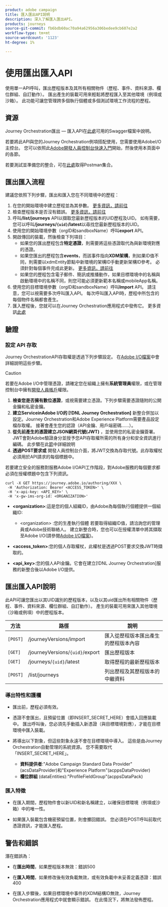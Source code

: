 ```yaml
---
product: adobe campaign
title: 匯入匯出API說明
description: 深入了解匯入匯出API。
products: journeys
source-git-commit: fb6bdb60ac70a94a62956a306bedee9cb607e2a2
workflow-type: tm+mt
source-wordcount: '1123'
ht-degree: 1%

---
```



# 使用匯出匯入API

使用單一API呼叫，匯出歷程版本及其所有相關物件（歷程、事件、資料來源、欄位群組、自訂動作）。 匯出產生的裝載可用來輕鬆將歷程匯入至其他環境（例項或沙箱）。
此功能可讓您管理跨多個執行個體或多個測試環境工作流程的歷程。


## 資源

Journey Orchestration匯出 — 匯入API在[此處](https://adobedocs.github.io/JourneyAPI/docs/)可用的Swagger檔案中說明。

若要將此API與您的Journey Orchestration例項搭配使用，您需要使用AdobeI/O主控台。 您可以依照此[Adobe開發人員控制台快速入門](https://www.adobe.io/apis/experienceplatform/console/docs.html#!AdobeDocs/adobeio-console/master/getting-started.md)開始，然後使用本頁面中的各節。

若要測試並準備您的整合，可在[此處](https://raw.githubusercontent.com/AdobeDocs/JourneyAPI/master/postman-collections/Journey-Orchestration_Export-import-API_postman-collection.json)取得Postman集合。


## 匯出匯入流程

建議您依照下列步驟，匯出和匯入您在不同環境中的歷程：

1. 在您的開始環境中建立歷程並為其參數。 [更多資訊，請前往](https://experienceleague.adobe.com/docs/journeys/using/building-journeys/about-journey-building/journey.html)
1. 檢查歷程版本是否沒有錯誤。 [更多資訊，請前往](https://experienceleague.adobe.com/docs/journeys/using/building-journeys/testing-the-journey.html)
1. 呼叫&#x200B;**/list/journeys** API以擷取您最新歷程版本的UID歷程及UID。 如有需要，您可以呼叫&#x200B;**/journeys/`{uid}`/latest**&#x200B;以尋找您最新歷程版本的UID。
1. 使用您的開始環境參數（orgID和sandboxName）呼叫&#x200B;**export** API。
1. 開啟傳回的裝載，然後檢查下列項目：
   * 如果您的匯出歷程包含&#x200B;**特定憑證**，則需要將這些憑證取代為與新環境對應的憑證。
   * 如果您匯出的歷程包含&#x200B;**events**，而該事件指向&#x200B;**XDM架構**，則如果ID值不同，則需要以xdmEntity節點中新環境的架構ID手動更新架構ID參考。 必須針對每個事件完成此更新。 [更多資訊，請前往](https://experienceleague.adobe.com/docs/journeys/using/events-journeys/experience-event-schema.html)
   * 如果您的歷程包含電子郵件、簡訊或推播動作，如果目標環境中的名稱與啟動環境中的名稱不同，則您可能必須更新範本名稱或mobileApp名稱。
1. 使用您的目標環境參數（orgID和sandboxName）呼叫&#x200B;**Import** API。 請注意，您可以視需要多次呼叫匯入API。 每次呼叫匯入API時，歷程中所包含的每個物件名稱都會產生。
1. 匯入歷程後，您就可以在Journey Orchestration應用程式中發佈它。 更多資訊[此處](https://experienceleague.adobe.com/docs/journeys/using/building-journeys/publishing-the-journey.html)


## 驗證

### 設定 API 存取

Journey OrchestrationAPI存取權是透過下列步驟設定。 在[Adobe I/O檔案](https://www.adobe.io/authentication/auth-methods.html#!AdobeDocs/adobeio-auth/master/AuthenticationOverview/ServiceAccountIntegration.md)中會詳細說明這些步驟。

>[!CAUTION]
>
>若要在Adobe I/O中管理憑證，請確定您在組織上擁有<b>系統管理員</b>權限，或在管理控制台中擁有[開發人員帳戶](https://helpx.adobe.com/tw/enterprise/using/manage-developers.html)權限。

1. **檢查您是否擁有數位憑證**，或視需要建立憑證。下列步驟需要憑證隨附的公開金鑰和私密金鑰。
1. **建立ServiceinAdobe I/O的 [!DNL Journey Orchestration]** 新整合併加以設定。Journey Orchestration和Adobe Experience Platform需要產品設定檔存取權。 接著會產生您的認證（API金鑰、用戶端密碼……）。
1. **從先前產生的憑證建立JSON網頁代號(JWT)** ，並使用您的私密金鑰簽署。JWT會對Adobe驗證身分並授予您API存取權所需的所有身分和安全資訊進行編碼。 此步驟在此[節](https://www.adobe.io/authentication/auth-methods.html#!AdobeDocs/adobeio-auth/master/JWT/JWT.md)中詳細說明
1. **透過POST要求或** 開發人員控制台介面，將JWT交換為存取代號。此存取權杖必須用於API請求的每個標題中。

若要建立安全的服務對服務Adobe I/OAPI工作階段，對Adobe服務的每個要求都必須在授權標題中包含下列資訊。

```
curl -X GET https://journey.adobe.io/authoring/XXX \
 -H 'Authorization: Bearer <ACCESS_TOKEN>' \
 -H 'x-api-key: <API_KEY>' \
 -H 'x-gw-ims-org-id: <ORGANIZATION>'
```

* **&lt;organization>**:這是您的個人組織ID，由Adobe為每個執行個體提供一個組織ID:

   * &lt;organization> :您的生產執行個體
   若要取得組織ID值，請洽詢您的管理員或Adobe技術聯絡人。 建立新整合時，您也可以在授權清單中將其擷取至Adobe I/O(請參閱[Adobe I/O檔案](https://www.adobe.io/authentication.html))。

* **&lt;access_token>**:您的個人存取權杖，此權杖是透過POST要求交換JWT時擷取的。

* **&lt;api_key>**:您的個人API金鑰。它會在建立[!DNL Journey Orchestration]服務的新整合後以Adobe I/O提供。



## 匯出匯入API說明

此API可讓您匯出以其UID識別的歷程版本，以及以其uid匯出所有相關物件（歷程、事件、資料來源、欄位群組、自訂動作）。
產生的裝載可用來匯入其他環境（沙箱或例項）中的歷程版本。

| 方法 | 路徑 | 說明 |
|---|---|---|
| `[POST]` | /journeyVersions/import | 匯入從歷程版本匯出產生的歷程版本內容 |
| `[GET]` | /journeyVersions/`{uid}`/export | 匯出歷程版本 |
| `[GET]` | /journeys/`{uid}`/latest | 取得歷程的最新歷程版本 |
| `[POST]` | /list/journeys | 列出歷程及其歷程版本的中繼資料 |


### 導出特性和護欄

* 匯出前，歷程必須有效。

* 憑證不會匯出，且預留位置（即INSERT_SECRET_HERE）會插入回應裝載中。
匯出呼叫後，您必須先手動插入新憑證（與目標環境對應），才能在目標環境中匯入裝載。

* 將導出以下對象，但這些對象永遠不會在目標環境中導入。 這些是由Journey Orchestration自動管理的系統資源。 您不需要取代「INSERT_SECRET_HERE」。
   * **資料提供者**:&quot;Adobe Campaign Standard Data Provider&quot;(acsDataProvider)和&quot;Experience Platform&quot;(acppsDataProvider)
   * **欄位群組** (dataEntities):&quot;ProfileFieldGroup&quot;(acppsDataPack)



### 匯入特徵

* 在匯入期間，歷程物件會以新UID和新名稱建立，以確保目標環境（例項或沙箱）中的唯一性。

* 如果匯入裝載包含機密預留位置，則會擲回錯誤。 您必須在POST呼叫前取代憑證資訊，才能匯入歷程。

## 警告和錯誤

潛在錯誤為：

* 在&#x200B;**匯出時間**，如果歷程版本無效：錯誤500

* 在&#x200B;**匯入時間**，如果修改後有效負載無效，或有效負載中未妥善定義憑證：錯誤400

* 在匯入步驟後，如果目標環境中事件的XDM結構ID無效，Journey Orchestration應用程式中就會顯示錯誤。 在此情況下，將無法發佈歷程。